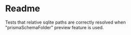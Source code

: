 # Readme

Tests that relative sqlite paths are correctly resolved when "prismaSchemaFolder" preview feature is used.
